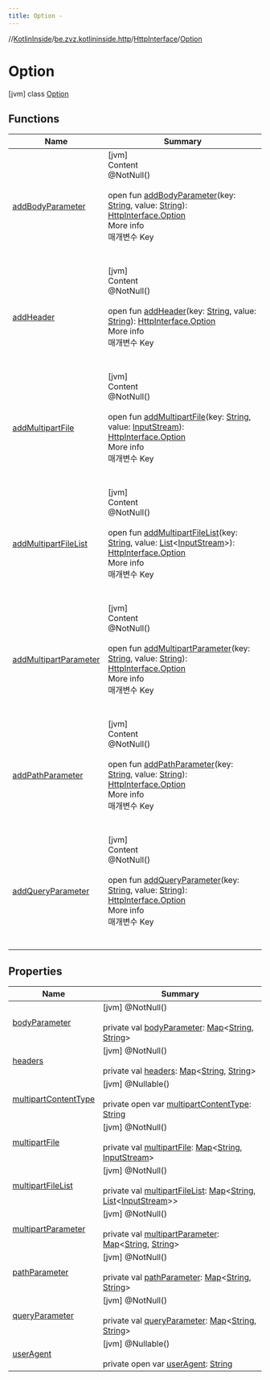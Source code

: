 ```yaml
---
title: Option -
---
```

//[KotlinInside](../../../index.md)/[be.zvz.kotlininside.http](../../index.md)/[HttpInterface](../index.md)/[Option](index.md)



# Option  
 [jvm] class [Option](index.md)   


## Functions  
  
|  Name|  Summary| 
|---|---|
| <a name="be.zvz.kotlininside.http/HttpInterface.Option/addBodyParameter/#java.lang.String#java.lang.String/PointingToDeclaration/"></a>[addBodyParameter](add-body-parameter.md)| <a name="be.zvz.kotlininside.http/HttpInterface.Option/addBodyParameter/#java.lang.String#java.lang.String/PointingToDeclaration/"></a>[jvm]  <br>Content  <br>@NotNull()  <br>  <br>open fun [addBodyParameter](add-body-parameter.md)(key: [String](https://docs.oracle.com/javase/7/docs/api/java/lang/String.html), value: [String](https://docs.oracle.com/javase/7/docs/api/java/lang/String.html)): [HttpInterface.Option](index.md)  <br>More info  <br>매개변수 Key  <br><br><br>
| <a name="be.zvz.kotlininside.http/HttpInterface.Option/addHeader/#java.lang.String#java.lang.String/PointingToDeclaration/"></a>[addHeader](add-header.md)| <a name="be.zvz.kotlininside.http/HttpInterface.Option/addHeader/#java.lang.String#java.lang.String/PointingToDeclaration/"></a>[jvm]  <br>Content  <br>@NotNull()  <br>  <br>open fun [addHeader](add-header.md)(key: [String](https://docs.oracle.com/javase/7/docs/api/java/lang/String.html), value: [String](https://docs.oracle.com/javase/7/docs/api/java/lang/String.html)): [HttpInterface.Option](index.md)  <br>More info  <br>매개변수 Key  <br><br><br>
| <a name="be.zvz.kotlininside.http/HttpInterface.Option/addMultipartFile/#java.lang.String#java.io.InputStream/PointingToDeclaration/"></a>[addMultipartFile](add-multipart-file.md)| <a name="be.zvz.kotlininside.http/HttpInterface.Option/addMultipartFile/#java.lang.String#java.io.InputStream/PointingToDeclaration/"></a>[jvm]  <br>Content  <br>@NotNull()  <br>  <br>open fun [addMultipartFile](add-multipart-file.md)(key: [String](https://docs.oracle.com/javase/7/docs/api/java/lang/String.html), value: [InputStream](https://docs.oracle.com/javase/7/docs/api/java/io/InputStream.html)): [HttpInterface.Option](index.md)  <br>More info  <br>매개변수 Key  <br><br><br>
| <a name="be.zvz.kotlininside.http/HttpInterface.Option/addMultipartFileList/#java.lang.String#java.util.List<java.io.InputStream>/PointingToDeclaration/"></a>[addMultipartFileList](add-multipart-file-list.md)| <a name="be.zvz.kotlininside.http/HttpInterface.Option/addMultipartFileList/#java.lang.String#java.util.List<java.io.InputStream>/PointingToDeclaration/"></a>[jvm]  <br>Content  <br>@NotNull()  <br>  <br>open fun [addMultipartFileList](add-multipart-file-list.md)(key: [String](https://docs.oracle.com/javase/7/docs/api/java/lang/String.html), value: [List](https://docs.oracle.com/javase/7/docs/api/java/util/List.html)<[InputStream](https://docs.oracle.com/javase/7/docs/api/java/io/InputStream.html)>): [HttpInterface.Option](index.md)  <br>More info  <br>매개변수 Key  <br><br><br>
| <a name="be.zvz.kotlininside.http/HttpInterface.Option/addMultipartParameter/#java.lang.String#java.lang.String/PointingToDeclaration/"></a>[addMultipartParameter](add-multipart-parameter.md)| <a name="be.zvz.kotlininside.http/HttpInterface.Option/addMultipartParameter/#java.lang.String#java.lang.String/PointingToDeclaration/"></a>[jvm]  <br>Content  <br>@NotNull()  <br>  <br>open fun [addMultipartParameter](add-multipart-parameter.md)(key: [String](https://docs.oracle.com/javase/7/docs/api/java/lang/String.html), value: [String](https://docs.oracle.com/javase/7/docs/api/java/lang/String.html)): [HttpInterface.Option](index.md)  <br>More info  <br>매개변수 Key  <br><br><br>
| <a name="be.zvz.kotlininside.http/HttpInterface.Option/addPathParameter/#java.lang.String#java.lang.String/PointingToDeclaration/"></a>[addPathParameter](add-path-parameter.md)| <a name="be.zvz.kotlininside.http/HttpInterface.Option/addPathParameter/#java.lang.String#java.lang.String/PointingToDeclaration/"></a>[jvm]  <br>Content  <br>@NotNull()  <br>  <br>open fun [addPathParameter](add-path-parameter.md)(key: [String](https://docs.oracle.com/javase/7/docs/api/java/lang/String.html), value: [String](https://docs.oracle.com/javase/7/docs/api/java/lang/String.html)): [HttpInterface.Option](index.md)  <br>More info  <br>매개변수 Key  <br><br><br>
| <a name="be.zvz.kotlininside.http/HttpInterface.Option/addQueryParameter/#java.lang.String#java.lang.String/PointingToDeclaration/"></a>[addQueryParameter](add-query-parameter.md)| <a name="be.zvz.kotlininside.http/HttpInterface.Option/addQueryParameter/#java.lang.String#java.lang.String/PointingToDeclaration/"></a>[jvm]  <br>Content  <br>@NotNull()  <br>  <br>open fun [addQueryParameter](add-query-parameter.md)(key: [String](https://docs.oracle.com/javase/7/docs/api/java/lang/String.html), value: [String](https://docs.oracle.com/javase/7/docs/api/java/lang/String.html)): [HttpInterface.Option](index.md)  <br>More info  <br>매개변수 Key  <br><br><br>


## Properties  
  
|  Name|  Summary| 
|---|---|
| <a name="be.zvz.kotlininside.http/HttpInterface.Option/bodyParameter/#/PointingToDeclaration/"></a>[bodyParameter](body-parameter.md)| <a name="be.zvz.kotlininside.http/HttpInterface.Option/bodyParameter/#/PointingToDeclaration/"></a> [jvm] @NotNull()  <br>  <br>private val [bodyParameter](body-parameter.md): [Map](https://docs.oracle.com/javase/7/docs/api/java/util/Map.html)<[String](https://docs.oracle.com/javase/7/docs/api/java/lang/String.html), [String](https://docs.oracle.com/javase/7/docs/api/java/lang/String.html)>   <br>
| <a name="be.zvz.kotlininside.http/HttpInterface.Option/headers/#/PointingToDeclaration/"></a>[headers](headers.md)| <a name="be.zvz.kotlininside.http/HttpInterface.Option/headers/#/PointingToDeclaration/"></a> [jvm] @NotNull()  <br>  <br>private val [headers](headers.md): [Map](https://docs.oracle.com/javase/7/docs/api/java/util/Map.html)<[String](https://docs.oracle.com/javase/7/docs/api/java/lang/String.html), [String](https://docs.oracle.com/javase/7/docs/api/java/lang/String.html)>   <br>
| <a name="be.zvz.kotlininside.http/HttpInterface.Option/multipartContentType/#/PointingToDeclaration/"></a>[multipartContentType](multipart-content-type.md)| <a name="be.zvz.kotlininside.http/HttpInterface.Option/multipartContentType/#/PointingToDeclaration/"></a> [jvm] @Nullable()  <br>  <br>private open var [multipartContentType](multipart-content-type.md): [String](https://docs.oracle.com/javase/7/docs/api/java/lang/String.html)   <br>
| <a name="be.zvz.kotlininside.http/HttpInterface.Option/multipartFile/#/PointingToDeclaration/"></a>[multipartFile](multipart-file.md)| <a name="be.zvz.kotlininside.http/HttpInterface.Option/multipartFile/#/PointingToDeclaration/"></a> [jvm] @NotNull()  <br>  <br>private val [multipartFile](multipart-file.md): [Map](https://docs.oracle.com/javase/7/docs/api/java/util/Map.html)<[String](https://docs.oracle.com/javase/7/docs/api/java/lang/String.html), [InputStream](https://docs.oracle.com/javase/7/docs/api/java/io/InputStream.html)>   <br>
| <a name="be.zvz.kotlininside.http/HttpInterface.Option/multipartFileList/#/PointingToDeclaration/"></a>[multipartFileList](multipart-file-list.md)| <a name="be.zvz.kotlininside.http/HttpInterface.Option/multipartFileList/#/PointingToDeclaration/"></a> [jvm] @NotNull()  <br>  <br>private val [multipartFileList](multipart-file-list.md): [Map](https://docs.oracle.com/javase/7/docs/api/java/util/Map.html)<[String](https://docs.oracle.com/javase/7/docs/api/java/lang/String.html), [List](https://docs.oracle.com/javase/7/docs/api/java/util/List.html)<[InputStream](https://docs.oracle.com/javase/7/docs/api/java/io/InputStream.html)>>   <br>
| <a name="be.zvz.kotlininside.http/HttpInterface.Option/multipartParameter/#/PointingToDeclaration/"></a>[multipartParameter](multipart-parameter.md)| <a name="be.zvz.kotlininside.http/HttpInterface.Option/multipartParameter/#/PointingToDeclaration/"></a> [jvm] @NotNull()  <br>  <br>private val [multipartParameter](multipart-parameter.md): [Map](https://docs.oracle.com/javase/7/docs/api/java/util/Map.html)<[String](https://docs.oracle.com/javase/7/docs/api/java/lang/String.html), [String](https://docs.oracle.com/javase/7/docs/api/java/lang/String.html)>   <br>
| <a name="be.zvz.kotlininside.http/HttpInterface.Option/pathParameter/#/PointingToDeclaration/"></a>[pathParameter](path-parameter.md)| <a name="be.zvz.kotlininside.http/HttpInterface.Option/pathParameter/#/PointingToDeclaration/"></a> [jvm] @NotNull()  <br>  <br>private val [pathParameter](path-parameter.md): [Map](https://docs.oracle.com/javase/7/docs/api/java/util/Map.html)<[String](https://docs.oracle.com/javase/7/docs/api/java/lang/String.html), [String](https://docs.oracle.com/javase/7/docs/api/java/lang/String.html)>   <br>
| <a name="be.zvz.kotlininside.http/HttpInterface.Option/queryParameter/#/PointingToDeclaration/"></a>[queryParameter](query-parameter.md)| <a name="be.zvz.kotlininside.http/HttpInterface.Option/queryParameter/#/PointingToDeclaration/"></a> [jvm] @NotNull()  <br>  <br>private val [queryParameter](query-parameter.md): [Map](https://docs.oracle.com/javase/7/docs/api/java/util/Map.html)<[String](https://docs.oracle.com/javase/7/docs/api/java/lang/String.html), [String](https://docs.oracle.com/javase/7/docs/api/java/lang/String.html)>   <br>
| <a name="be.zvz.kotlininside.http/HttpInterface.Option/userAgent/#/PointingToDeclaration/"></a>[userAgent](user-agent.md)| <a name="be.zvz.kotlininside.http/HttpInterface.Option/userAgent/#/PointingToDeclaration/"></a> [jvm] @Nullable()  <br>  <br>private open var [userAgent](user-agent.md): [String](https://docs.oracle.com/javase/7/docs/api/java/lang/String.html)   <br>


